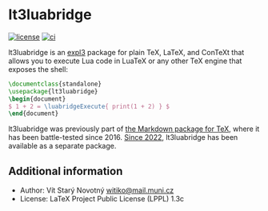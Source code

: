 # lt3luabridge

 [![license](https://img.shields.io/github/license/witiko/markdown)](LICENSE)
 [![ci](https://github.com/witiko/lt3luabridge/actions/workflows/main.yml/badge.svg)][4]

lt3luabridge is an [expl3][1] package for plain TeX, LaTeX, and ConTeXt that
allows you to execute Lua code in LuaTeX or any other TeX engine that exposes
the shell:

``` tex
\documentclass{standalone}
\usepackage{lt3luabridge}
\begin{document}
$ 1 + 2 = \luabridgeExecute{ print(1 + 2) } $
\end{document}
```

lt3luabridge was previously part of [the Markdown package for TeX][2], where it
has been battle-tested since 2016. [Since 2022][3], lt3luabridge has been
available as a separate package.

 [1]: https://mirrors.ctan.org/macros/latex/required/l3kernel/expl3.pdf
 [2]: https://www.ctan.org/pkg/markdown
 [3]: https://github.com/witiko/markdown/pull/141
 [4]: https://github.com/Witiko/lt3luabridge/actions

## Additional information

- Author: Vít Starý Novotný <witiko@mail.muni.cz>
- License: LaTeX Project Public License (LPPL) 1.3c
